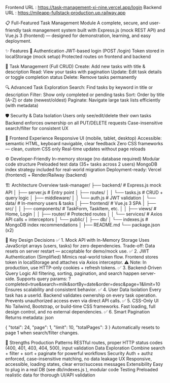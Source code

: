 Frontend URL : https://task-management-xi-nine.vercel.app/login
Backend URL : https://mileapp-fullstack-production.up.railway.app

📋 Full-Featured Task Management Module
A complete, secure, and user-friendly task management system built with Express.js (mock REST API) and Vue.js 3 (frontend) — designed for demonstration, learning, and easy deployment.

✨ Features
🔐 Authentication
JWT-based login (POST /login)
Token stored in localStorage (mock setup)
Protected routes on frontend and backend

📝 Task Management (Full CRUD)
Create: Add new tasks with title & description
Read: View your tasks with pagination
Update: Edit task details or toggle completion status
Delete: Remove tasks permanently

🔍 Advanced Task Exploration
Search: Find tasks by keyword in title or description
Filter: Show only completed or pending tasks
Sort: Order by title (A–Z) or date (newest/oldest)
Paginate: Navigate large task lists efficiently (with metadata)

🛡️ Security & Data Isolation
Users only see/edit/delete their own tasks
Backend enforces ownership on all PUT/DELETE requests
Case-insensitive search/filter for consistent UX

🎨 Frontend Experience
Responsive UI (mobile, tablet, desktop)
Accessible: semantic HTML, keyboard navigable, clear feedback
Zero CSS frameworks — clean, custom CSS only
Real-time updates without page reloads

⚙️ Developer-Friendly
In-memory storage (no database required)
Modular code structure
Preloaded test data (35+ tasks across 2 users)
MongoDB index strategy included for real-world migration
Deployment-ready: Vercel (frontend) + Render/Railway (backend)

🏗️ Architecture Overview
task-manager/
├── backend/                 # Express.js mock API
│   ├── server.js            # Entry point
│   ├── routes/
│   │   └── tasks.js         # CRUD + query logic
│   ├── middleware/
│   │   └── auth.js          # JWT validation
│   └── data/                # In-memory users & tasks
│
├── frontend/                # Vue.js 3 SPA
│   ├── src/
│   │   ├── components/      # TaskForm, TaskItem, etc.
│   │   ├── views/           # Home, Login
│   │   ├── router/          # Protected routes
│   │   └── services/        # Axios API calls + interceptors
│   └── public/
│
├── db/
│   └── indexes.js           # MongoDB index recommendations
│
├── README.md
└── package.json (x2)

🚀 Key Design Decisions
✅ 1. Mock API with In-Memory Storage
Uses JavaScript arrays (users, tasks) for zero dependencies.
Trade-off: Data resets on server restart — acceptable for demo/mock use.
✅ 2. JWT Authentication (Simplified)
Mimics real-world token flow.
Frontend stores token in localStorage and attaches via Axios interceptor.
⚠️ Note: In production, use HTTP-only cookies + refresh tokens.
✅ 3. Backend-Driven Query Logic
All filtering, sorting, pagination, and search happen server-side.
Supports query params:
?completed=true&search=milk&sortBy=date&order=desc&page=1&limit=10
Ensures scalability and consistent behavior.
✅ 4. User Data Isolation
Every task has a userId.
Backend validates ownership on every task operation.
Prevents unauthorized access even via direct API calls.
✅ 5. CSS-Only UI
No Tailwind, Bootstrap, or build-time CSS frameworks.
Fast loading, full design control, and no external dependencies.
✅ 6. Smart Pagination
Returns metadata:
json


{ "total": 24, "page": 1, "limit": 10, "totalPages": 3 }
Automatically resets to page 1 when search/filter changes.

💪 Strengths
Production Patterns
RESTful routes, proper HTTP status codes (400, 401, 403, 404, 500), input validation
Data Exploration
Combine search + filter + sort + paginate for powerful workflows
Security
Auth + authz enforced, case-insensitive matching, no data leakage
UX
Responsive, accessible, loading states, clear error/success messages
Extensibility
Easy to plug in a real DB (see
db/indexes.js
), modular code
Testing
Preloaded realistic data for thorough UI/API validation